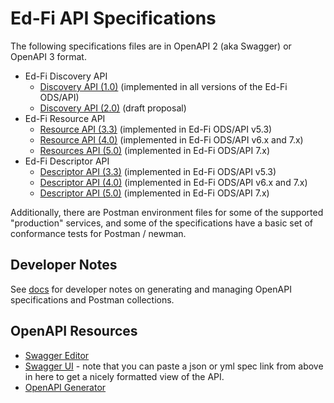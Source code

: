 # Ed-Fi API Specifications

The following specifications files are in OpenAPI 2 (aka Swagger) or OpenAPI 3
format.

* Ed-Fi Discovery API
  * [Discovery API (1.0)](./discovery-api-1.0/) (implemented in all versions of the Ed-Fi ODS/API)
  * [Discovery API (2.0)](./discovery-api-2.0/) (draft proposal)
* Ed-Fi Resource API
  * [Resource API (3.3)](./resources-ds-3.3/) (implemented in Ed-Fi ODS/API v5.3)
  * [Resource API (4.0)](./resources-ds-4.0/) (implemented in Ed-Fi ODS/API v6.x and 7.x)
  * [Resources API (5.0)](./resources-ds-5.0/) (implemented in Ed-Fi ODS/API 7.x)
* Ed-Fi Descriptor API
  * [Descriptor API (3.3)](./descriptor-api-3.3/) (implemented in Ed-Fi ODS/API v5.3)
  * [Descriptor API (4.0)](./descriptor-api-4.0/) (implemented in Ed-Fi ODS/API v6.x and 7.x)
  * [Descriptor API (5.0)](./descriptor-api-5.0/) (implemented in Ed-Fi ODS/API 7.x)

Additionally, there are Postman environment files for some of the supported
"production" services, and some of the specifications have a basic set of
conformance tests for Postman / newman.

## Developer Notes

See [docs](../docs/README.md) for developer notes on generating and managing
OpenAPI specifications and Postman collections.

## OpenAPI Resources

* [Swagger Editor](https://editor.swagger.io/)
* [Swagger UI](https://petstore.swagger.io/) - note that you can paste a json or
  yml spec link from above in here to get a nicely formatted view of the API.
* [OpenAPI Generator](https://openapi-generator.tech/)
